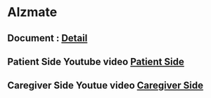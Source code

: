 # Alzmate

## Document : [Detail](https://docs.google.com/presentation/d/1ysJ-4A-vvEWd0eTwSvWq0c5EOU4Jjp7ktBdzyNZH6TA/edit?usp=sharing) 

## Patient Side Youtube video [Patient Side](https://www.youtube.com/watch?v=P6E-DmgpfmI)

## Caregiver Side Youtue video [Caregiver Side](https://www.youtube.com/watch?v=b9r9glfo1QU)
